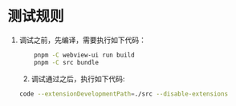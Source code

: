 # 测试规则

1. 调试之前，先编译，需要执行如下代码：


    ```bash
        pnpm -C webview-ui run build
        pnpm -C src bundle
    ```
    2. 调试通过之后，执行如下代码:
    ```bash
    code --extensionDevelopmentPath=./src --disable-extensions
    ```
